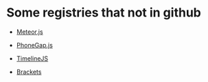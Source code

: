 Some registries that not in github
============

* [Meteor.js](https://www.meteor.com/)

* [PhoneGap.js](http://phonegap.com/)

* [TimelineJS](http://timeline.knightlab.com/)

* [Brackets](Brackets.io)
